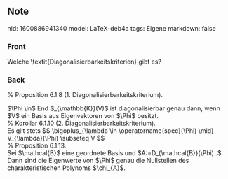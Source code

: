 ## Note
nid: 1600886941340
model: LaTeX-deb4a
tags: Eigene
markdown: false

### Front
Welche \textit{Diagonalisierbarkeitskriterien} gibt es?

### Back
% Proposition 6.1.8 (1. Diagonalisierbarkeitskriterium).
<div>
  $\Phi \in$ End $_{\mathbb{K}}(V)$ ist diagonalisierbar genau
  dann, wenn $V$ ein Basis aus Eigenvektoren von $\Phi$ besitzt.
  <div>
    % Korollar 6.1.10 (2. Diagonalisierbarkeitskriterium).
  </div>
  <div>
    Es gilt stets $$ \bigoplus_{\lambda \in
    \operatorname{spec}(\Phi) \mid} V_{\lambda}(\Phi) \subseteq V
    $$
  </div>
</div>
<div>
  % Proposition 6.1.13.
</div>
<div>
  Sei $\mathcal{B}$ eine geordnete Basis und
  $A:=D_{\mathcal{B}}(\Phi) .$ Dann sind die Eigenwerte von $\Phi$
  genau die Nullstellen des charakteristischen Polynoms $\chi_{A}$.
</div>
